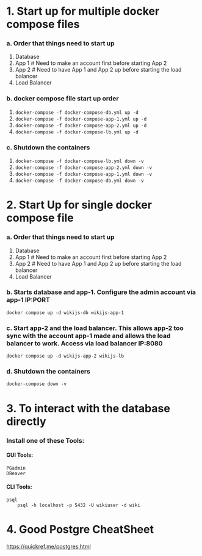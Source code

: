 # 1. Start up for multiple docker compose files

### a. Order that things need to start up
1. Database
2. App 1    # Need to make an account first before starting App 2
3. App 2    # Need to have App 1 and App 2 up before starting the load balancer
4. Load Balancer 

### b. docker compose file start up order
1. `docker-compose -f docker-compose-db.yml up -d`
2. `docker-compose -f docker-compose-app-1.yml up -d`
3. `docker-compose -f docker-compose-app-2.yml up -d`
4. `docker-compose -f docker-compose-lb.yml up -d`

### c. Shutdown the containers
1. `docker-compose -f docker-compose-lb.yml down -v`
2. `docker-compose -f docker-compose-app-2.yml down -v`
3. `docker-compose -f docker-compose-app-1.yml down -v`
4. `docker-compose -f docker-compose-db.yml down -v`

# 2. Start Up for single docker compose file

### a. Order that things need to start up
1. Database
2. App 1    # Need to make an account first before starting App 2
3. App 2    # Need to have App 1 and App 2 up before starting the load balancer
4. Load Balancer 

### b. Starts database and app-1. Configure the admin account via app-1 IP:PORT
`docker compose up -d wikijs-db wikijs-app-1`

### c. Start app-2 and the load balancer. This allows app-2 too sync with the account app-1 made and allows the load balancer to work. Access via load balancer IP:8080
`docker compose up -d wikijs-app-2 wikijs-lb`

### d. Shutdown the containers
`docker-compose down -v`

# 3. To interact with the database directly
### Install one of these Tools:

#### GUI Tools:
    PGadmin
    DBeaver

#### CLI Tools:
    psql
        psql -h localhost -p 5432 -U wikiuser -d wiki

# 4. Good Postgre CheatSheet
https://quickref.me/postgres.html